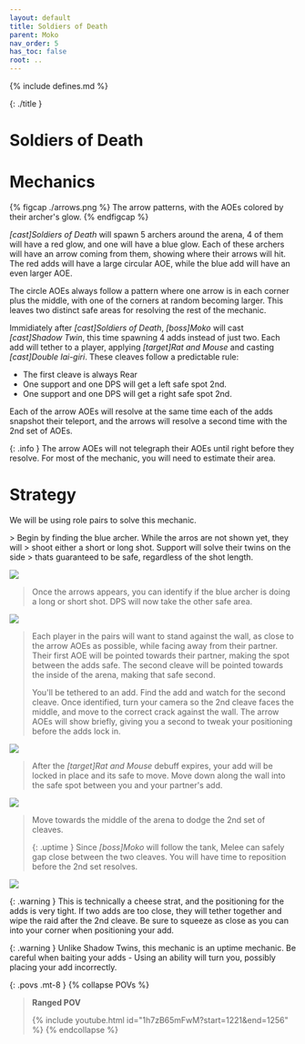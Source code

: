 ```yaml
---
layout: default
title: Soldiers of Death
parent: Moko
nav_order: 5
has_toc: false
root: ..
---
```


{% include defines.md %}

{: ./title }
# Soldiers of Death

# Mechanics

{% figcap ./arrows.png %}
The arrow patterns, with the AOEs colored by their archer's glow.
{% endfigcap %}

*[cast]Soldiers of Death* will spawn 5 archers around the arena, 4 of them will
have a red glow, and one will have a blue glow. Each of these archers will
have an arrow coming from them, showing where their arrows will hit. The red
adds will have a large circular AOE, while the blue add will have an even larger
AOE.

The circle AOEs always follow a pattern where one arrow is in each corner plus
the middle, with one of the corners at random becoming larger. This leaves two
distinct safe areas for resolving the rest of the mechanic.

Immidiately after *[cast]Soldiers of Death*, *[boss]Moko* will cast
*[cast]Shadow Twin*, this time spawning 4 adds instead of just two. Each add
will tether to a player, applying *[target]Rat and Mouse* and casting
*[cast]Double Iai-giri*. These cleaves follow a predictable rule:

* The first cleave is always Rear
* One support and one DPS will get a left safe spot 2nd.
* One support and one DPS will get a right safe spot 2nd.

Each of the arrow AOEs will resolve at the same time each of the adds snapshot
their teleport, and the arrows will resolve a second time with the 2nd set of
AOEs.

{: .info }
The arrow AOEs will not telegraph their AOEs until right before they resolve.
For most of the mechanic, you will need to estimate their area.

# Strategy

We will be using role pairs to solve this mechanic.

<div class="mechanics" markdown="1">
> Begin by finding the blue archer. While the arros are not shown yet, they will
> shoot either a short or long shot. Support will solve their twins on the side
> thats guaranteed to be safe, regardless of the shot length.

![](./timeline-1.png)

> Once the arrows appears, you can identify if the blue archer is doing a long
> or short shot. DPS will now take the other safe area.

![](./timeline-2.png)

> Each player in the pairs will want to stand against the wall, as close to the
> arrow AOEs as possible, while facing away from their partner. Their first AOE
> will be pointed towards their partner, making the spot between the adds safe.
> The second cleave will be pointed towards the inside of the arena, making that
> safe second.
>
> You'll be tethered to an add. Find the add and watch for the second cleave.
> Once identified, turn your camera so the 2nd cleave faces the middle, and move
> to the correct crack against the wall. The arrow AOEs will show briefly,
> giving you a second to tweak your positioning before the adds lock in.

![](./timeline-3.png)

> After the *[target]Rat and Mouse* debuff expires, your add will be locked
> in place and its safe to move. Move down along the wall into the safe spot
> between you and your partner's add.

![](./timeline-4.png)

> Move towards the middle of the arena to dodge the 2nd set of cleaves.
>
> {: .uptime }
> Since *[boss]Moko* will follow the tank, Melee can safely gap close between
> the two cleaves. You will have time to reposition before the 2nd set resolves.

![](./timeline-5.png)
</div>

{: .warning }
This is technically a cheese strat, and the positioning for the adds is very
tight. If two adds are too close, they will tether together and wipe the raid
after the 2nd cleave. Be sure to squeeze as close as you can into your corner
when positioning your add.

{: .warning }
Unlike Shadow Twins, this mechanic is an uptime mechanic. Be careful when
baiting your adds - Using an ability will turn you, possibly placing your add
incorrectly.

{: .povs .mt-8 }
{% collapse POVs %}
> **Ranged POV**
>
> {% include youtube.html id="1h7zB65mFwM?start=1221&end=1256" %}
{% endcollapse %}
